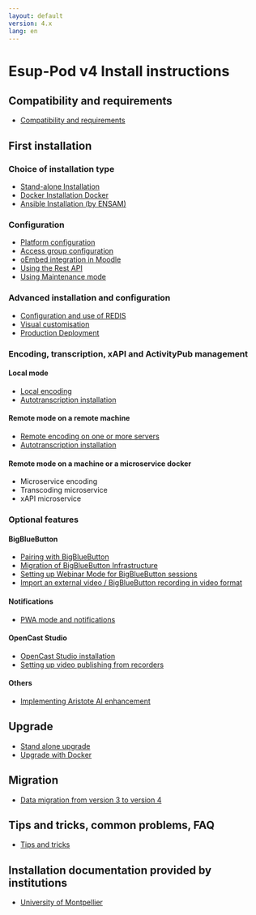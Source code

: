 ```yaml
---
layout: default
version: 4.x
lang: en
---
```


# Esup-Pod v4 Install instructions

## Compatibility and requirements

* [Compatibility and requirements](compatibility-and-requirements_en)

## First installation

### Choice of installation type

* [Stand-alone Installation](install_standalone_en)
* [Docker Installation Docker](install_docker_en)
* [Ansible Installation (by ENSAM)](https://gitlab.ensam.eu/apps/esup-pod)

### Configuration

* [Platform configuration](configuration/configuration_en)
* [Access group configuration](configuration/access-group_en)
* [oEmbed integration in Moodle](configuration/oembed_en)
* [Using the Rest API](configuration/rest-api_en)
* [Using Maintenance mode](configuration/maintenance-mode_en)

### Advanced installation and configuration

* [Configuration and use of REDIS](redis_en)
* [Visual customisation](visual-customisation_en)
* [Production Deployment](production-mode_en)

### Encoding, transcription, xAPI and ActivityPub management

#### Local mode

* [Local encoding](local-encoding_en)
* [Autotranscription installation](optional/auto-transcription-install_en)

#### Remote mode on a remote machine

* [Remote encoding on one or more servers](remote-encoding_en)
* [Autotranscription installation](optional/auto-transcription-install_en)

#### Remote mode on a machine or a microservice docker

* Microservice encoding
* Transcoding microservice
* xAPI microservice

### Optional features

#### BigBlueButton

* [Pairing with BigBlueButton](optional/meeting-install_en)
* [Migration of BigBlueButton Infrastructure](optional/bbb-infrastructure-migration-install_en)
* [Setting up Webinar Mode for BigBlueButton sessions](optional/set-up-webinar-mode-bbb-install_en)
* [Import an external video / BigBlueButton recording in video format](optional/import-external-video-bbb-recording-install_en)

#### Notifications

* [PWA mode and notifications](optional/mode_pwa_notification_en)

#### OpenCast Studio

* [OpenCast Studio installation](optional/opencast-studio-install_en)
* [Setting up video publishing from recorders](optional/video-publication-from-recorders_en)

#### Others

* [Implementing Aristote AI enhancement](optional/aristote_en)

## Upgrade

* [Stand alone upgrade](upgrade_standalone_en)
* [Upgrade with Docker](upgrade_docker_en)

## Migration

* [Data migration from version 3 to version 4](migrate_from_v3_to_v4_en)

## Tips and tricks, common problems, FAQ

* [Tips and tricks](tricks_en)

## Installation documentation provided by institutions

* [University of Montpellier](install-by-etabs/university-montpellier_en.md)

